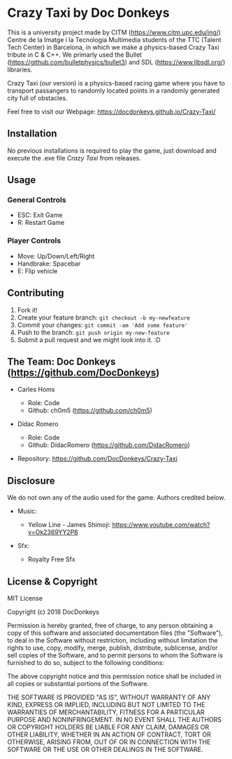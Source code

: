 # Crazy Taxi by Doc Donkeys
This is a university project made by CITM (https://www.citm.upc.edu/ing/) Centre de la Imatge i la Tecnologia Multimedia students of the TTC (Talent Tech Center) in Barcelona, in which we make a physics-based Crazy Taxi tribute in C & C++. We primarly used the Bullet (https://github.com/bulletphysics/bullet3) and SDL (https://www.libsdl.org/) libraries.

Crazy Taxi (our version) is a physics-based racing game where you have to transport passangers to randomly located points in a randomly generated city full of obstacles.

Feel free to visit our Webpage: https://docdonkeys.github.io/Crazy-Taxi/

## Installation
No previous installations is required to play the game, just download and execute the .exe file *Crazy Taxi* from releases.

## Usage
### General Controls
* ESC: Exit Game
* R: Restart Game

### Player Controls
* Move: Up/Down/Left/Right
* Handbrake: Spacebar
* E: Flip vehicle

## Contributing
1. Fork it!
2. Create your feature branch: `git checkout -b my-newfeature`
3. Commit your changes: `git commit -am 'Add some
feature'`
4. Push to the branch: `git push origin my-new-feature`
5. Submit a pull request and we might look into it. :D

## The Team: Doc Donkeys (https://github.com/DocDonkeys)
* Carles Homs 
  * Role: Code
  * Github: ch0m5 (https://github.com/ch0m5)

* Dídac Romero
  * Role: Code
  * Github: DídacRomero (https://github.com/DidacRomero)

* Repository: https://github.com/DocDonkeys/Crazy-Taxi

## Disclosure
We do not own any of the audio used for the game. Authors credited below.

* Music:
	* Yellow Line - James Shimoji: https://www.youtube.com/watch?v=Ok2369YY2P8

* Sfx:
	* Royalty Free Sfx

## License & Copyright 

MIT License

Copyright (c) 2018 DocDonkeys

Permission is hereby granted, free of charge, to any person obtaining a copy
of this software and associated documentation files (the "Software"), to deal
in the Software without restriction, including without limitation the rights
to use, copy, modify, merge, publish, distribute, sublicense, and/or sell
copies of the Software, and to permit persons to whom the Software is
furnished to do so, subject to the following conditions:

The above copyright notice and this permission notice shall be included in all
copies or substantial portions of the Software.

THE SOFTWARE IS PROVIDED "AS IS", WITHOUT WARRANTY OF ANY KIND, EXPRESS OR
IMPLIED, INCLUDING BUT NOT LIMITED TO THE WARRANTIES OF MERCHANTABILITY,
FITNESS FOR A PARTICULAR PURPOSE AND NONINFRINGEMENT. IN NO EVENT SHALL THE
AUTHORS OR COPYRIGHT HOLDERS BE LIABLE FOR ANY CLAIM, DAMAGES OR OTHER
LIABILITY, WHETHER IN AN ACTION OF CONTRACT, TORT OR OTHERWISE, ARISING FROM,
OUT OF OR IN CONNECTION WITH THE SOFTWARE OR THE USE OR OTHER DEALINGS IN THE
SOFTWARE.